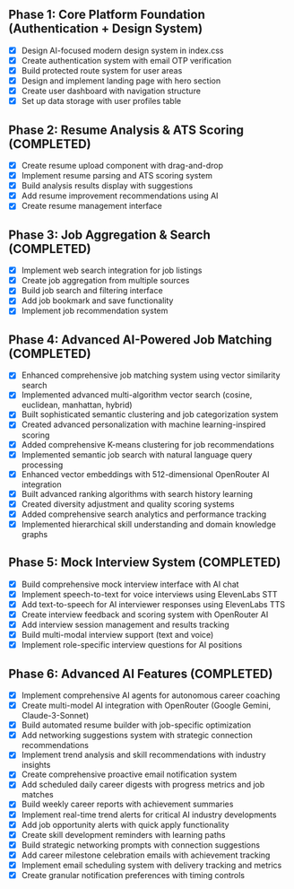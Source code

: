 ## Phase 1: Core Platform Foundation (Authentication + Design System)
- [x] Design AI-focused modern design system in index.css
- [x] Create authentication system with email OTP verification
- [x] Build protected route system for user areas
- [x] Design and implement landing page with hero section
- [x] Create user dashboard with navigation structure
- [x] Set up data storage with user profiles table

## Phase 2: Resume Analysis & ATS Scoring (COMPLETED)
- [x] Create resume upload component with drag-and-drop
- [x] Implement resume parsing and ATS scoring system
- [x] Build analysis results display with suggestions
- [x] Add resume improvement recommendations using AI
- [x] Create resume management interface

## Phase 3: Job Aggregation & Search (COMPLETED)
- [x] Implement web search integration for job listings
- [x] Create job aggregation from multiple sources
- [x] Build job search and filtering interface
- [x] Add job bookmark and save functionality
- [x] Implement job recommendation system

## Phase 4: Advanced AI-Powered Job Matching (COMPLETED)
- [x] Enhanced comprehensive job matching system using vector similarity search
- [x] Implemented advanced multi-algorithm vector search (cosine, euclidean, manhattan, hybrid)
- [x] Built sophisticated semantic clustering and job categorization system
- [x] Created advanced personalization with machine learning-inspired scoring
- [x] Added comprehensive K-means clustering for job recommendations
- [x] Implemented semantic job search with natural language query processing
- [x] Enhanced vector embeddings with 512-dimensional OpenRouter AI integration
- [x] Built advanced ranking algorithms with search history learning
- [x] Created diversity adjustment and quality scoring systems
- [x] Added comprehensive search analytics and performance tracking
- [x] Implemented hierarchical skill understanding and domain knowledge graphs

## Phase 5: Mock Interview System (COMPLETED)
- [x] Build comprehensive mock interview interface with AI chat
- [x] Implement speech-to-text for voice interviews using ElevenLabs STT
- [x] Add text-to-speech for AI interviewer responses using ElevenLabs TTS
- [x] Create interview feedback and scoring system with OpenRouter AI
- [x] Add interview session management and results tracking
- [x] Build multi-modal interview support (text and voice)
- [x] Implement role-specific interview questions for AI positions

## Phase 6: Advanced AI Features (COMPLETED)
- [x] Implement comprehensive AI agents for autonomous career coaching
- [x] Create multi-model AI integration with OpenRouter (Google Gemini, Claude-3-Sonnet)
- [x] Build automated resume builder with job-specific optimization
- [x] Add networking suggestions system with strategic connection recommendations
- [x] Implement trend analysis and skill recommendations with industry insights
- [x] Create comprehensive proactive email notification system
- [x] Add scheduled daily career digests with progress metrics and job matches
- [x] Build weekly career reports with achievement summaries
- [x] Implement real-time trend alerts for critical AI industry developments
- [x] Add job opportunity alerts with quick apply functionality
- [x] Create skill development reminders with learning paths
- [x] Build strategic networking prompts with connection suggestions
- [x] Add career milestone celebration emails with achievement tracking
- [x] Implement email scheduling system with delivery tracking and metrics
- [x] Create granular notification preferences with timing controls